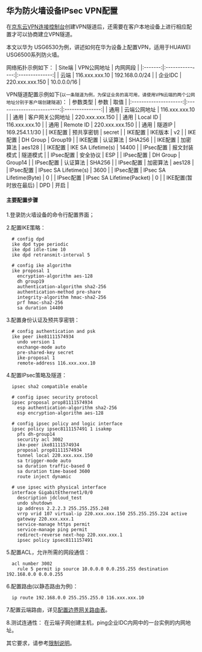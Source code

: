 ## 华为防火墙设备IPsec VPN配置
在[京东云VPN连接控制台](https://cns-console.jdcloud.com/host/vpnConnection/list)创建VPN隧道后，还需要在客户本地设备上进行相应配置才可以协商建立VPN隧道。

本文以华为 USG6530为例，讲述如何在华为设备上配置VPN，适用于HUAWEI USG6500系列防火墙。

网络拓扑示例如下：
| Site端  |   VPN公网地址   |    内网网段    |
|:-------:|:---------------:|:--------------:|
|  云端   | 116.xxx.xxx.10  | 192.168.0.0/24 |
| 企业IDC | 220.xxx.xxx.150 |  10.0.0.0/16   |

VPN隧道配置示例如下(``以一条隧道为例，为保证业务的高可用，请使用VPN云端的两个公网地址分别于客户端创建隧道``)：
|       参数类型        |           参数            |      取值       |
|:---------------------:|:-------------------------:|:---------------:|
|         通用          |       云端公网地址        | 116.xxx.xxx.10  |
|         通用          |     客户网关公网地址      | 220.xxx.xxx.150 |
|         通用          |         Local ID          | 116.xxx.xxx.10  |
|         通用          |         Remote ID         | 220.xxx.xxx.150 |
|         通用          |          隧道IP           | 169.254.1.1/30  |
|        IKE配置        |        预共享密钥         |     secret      |
|        IKE配置        |          IKE版本          |       v2        |
|        IKE配置        |         DH Group          |     Group19     |
|        IKE配置        |         认证算法          |     SHA256      |
|        IKE配置        |         加密算法          |     aes128      |
|        IKE配置        |    IKE SA Lifetime(s)     |      14400      |
|       IPsec配置       |       报文封装模式        |    隧道模式     |
|       IPsec配置       |         安全协议          |       ESP       |
|       IPsec配置       |         DH Group          |     Group14     |
|       IPsec配置       |         认证算法          |     SHA256      |
|       IPsec配置       |         加密算法          |     aes128      |
|       IPsec配置       |   IPsec SA Lifetime(s)    |      3600       |
|       IPsec配置       |  IPsec SA Lifetime(Byte)  |        0        |
|       IPsec配置       | IPsec SA Lifetime(Packet) |        0        |
| IKE配置(暂时放在最后) |            DPD            |      开启       |

#### 主要配置步骤
1.登录防火墙设备的命令行配置界面；

2.配置IKE策略：
```
  # config dpd
  ike dpd type periodic
  ike dpd idle-time 10
  ike dpd retransmit-interval 5

  # config ike algorithm
  ike proposal 1
    encryption-algorithm aes-128
    dh group19
    authentication-algorithm sha2-256
    authentication-method pre-share
    integrity-algorithm hmac-sha2-256
    prf hmac-sha2-256
    sa duration 14400
```

3.配置身份认证及预共享密钥：
```
  # config authentication and psk
  ike peer ike81111574934
    undo version 1
    exchange-mode auto
    pre-shared-key secret
    ike-proposal 1
    remote-address 116.xxx.xxx.10
```

4.配置IPsec策略及隧道：
```
  ipsec sha2 compatible enable

  # config ipsec security protocol
  ipsec proposal prop81111574934
    esp authentication-algorithm sha2-256
    esp encryption-algorithm aes-128

  # config ipsec policy and logic interface
  ipsec policy ipsec8111157491 1 isakmp
    pfs dh-group14
    security acl 3002
    ike-peer ike81111574934
    proposal prop81111574934
    tunnel local 220.xxx.xxx.150
    sa trigger-mode auto
    sa duration traffic-based 0
    sa duration time-based 3600
    route inject dynamic

  # use ipsec with physical interface
  interface GigabitEthernet1/0/0
    description jdcloud_test
    undo shutdown
    ip address 2.2.2.3 255.255.255.248
    vrrp vrid 107 virtual-ip 220.xxx.xxx.150 255.255.255.224 active
    gateway 220.xxx.xxx.1
    service-manage https permit
    service-manage ping permit
    redirect-reverse next-hop 220.xxx.xxx.1
    ipsec policy ipsec8111157491
```

5.配置ACL，允许所需的网段通信：
```
  acl number 3002
    rule 5 permit ip source 10.0.0.0 0.0.255.255 destination 192.168.0.0 0.0.0.255
```

6.配置路由(以静态路由为例)：
```
  ip route 192.168.0.0 255.255.255.0 116.xxx.xxx.10
```

7.配置云端路由，详见[配置边界网关路由表](../../Operation-Guide/Route-Management/Border-Gateway-Route-Configuration.md)。

8.测试连通性：
在云端子网创建主机，ping企业IDC内网中的一台实例的内网地址。

其它要求，请参考[限制说明](../../Introduction/Restrictions.md)。
